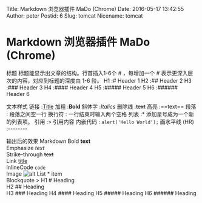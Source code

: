 ﻿Title: Markdown 浏览器插件 MaDo (Chrome)
Date: 2016-05-17 13:42:55
Author: peter
Postid: 6
Slug: tomcat
Nicename: tomcat

# Markdown 浏览器插件 MaDo (Chrome)

 标题
标题能显示出文章的结构。行首插入1-6个 # ，每增加一个 # 表示更深入层次的内容，对应到标题的深度由 1-6 阶。
H1 :# Header 1
H2 :## Header 2
H3 :### Header 3
H4 :#### Header 4
H5 :##### Header 5
H6 :###### Header 6

文本样式
链接 :[Title](URL)
加粗 :**Bold**
斜体字 :*Italics*
删除线 :~~text~~
高亮 :==text==
段落 : 段落之间空一行
换行符 : 一行结束时输入两个空格
列表 :* 添加星号成为一个新的列表项。
引用 :> 引用内容
内嵌代码 : `alert('Hello World');`
画水平线 (HR) :--------



输出后的效果	Markdown
Bold			**text**	
Emphasize		*text*	
Strike-through		~~text~~	
Link	 		[title](http://)	
InlineCode		`code`	
Image			![alt](http://)	
List			* item	
Blockquote		> 
H1			# Heading	
H2			## Heading	
H3			### Heading	
H4 			#### Heading
H5 			##### Heading
H6 			###### Heading
